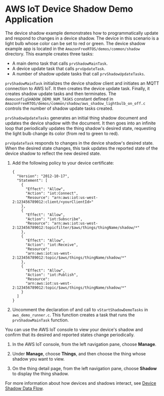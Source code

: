 # AWS IoT Device Shadow Demo Application<a name="shadow-demo"></a>

The device shadow example demonstrates how to programmatically update and respond to changes in a device shadow\. The device in this scenario is a light bulb whose color can be set to red or green\. The device shadow example app is located in the `AmazonFreeRTOS/demos/common/shadow` directory\. This example creates three tasks:
+ A main demo task that calls `prvShadowMainTask`\.
+ A device update task that calls `prvUpdateTask`\.
+ A number of shadow update tasks that call `prvShadowUpdateTasks`\.

`prvShadowMainTask` initializes the device shadow client and initiates an MQTT connection to AWS IoT\. It then creates the device update task\. Finally, it creates shadow update tasks and then terminates\. The `democonfigSHADOW_DEMO_NUM_TASKS` constant defined in `AmazonFreeRTOS/demos/common/shadow/aws_shadow_lightbulb_on_off.c` controls the number of shadow update tasks created\.

`prvShadowUpdateTasks` generates an initial thing shadow document and updates the device shadow with the document\. It then goes into an infinite loop that periodically updates the thing shadow's desired state, requesting the light bulb change its color \(from red to green to red\)\.

`prvUpdateTask` responds to changes in the device shadow's desired state\. When the desired state changes, this task updates the reported state of the device shadow to reflect the new desired state\.

1. Add the following policy to your device certificate:

   ```
   {
     "Version": "2012-10-17",
     "Statement": [
       {
         "Effect": "Allow",
         "Action": "iot:Connect",
         "Resource": "arn:aws:iot:us-west-2:123456789012:client/<yourClientId>"
       },
       {
         "Effect": "Allow",
         "Action": "iot:Subscribe",
         "Resource": "arn:aws:iot:us-west-2:123456789012:topicfilter/$aws/things/thingName/shadow/*"
       },
       {
         "Effect": "Allow",
         "Action": "iot:Receive",
         "Resource":
         "arn:aws:iot:us-west-2:123456789012:topic/$aws/things/thingName/shadow/*"
       },
       {
         "Effect": "Allow",
         "Action": "iot:Publish",
         "Resource":
         "arn:aws:iot:us-west-2:123456789012:topic/$aws/things/thingName/shadow/*"
       }
     ]
   }
   ```

1. Uncomment the declaration of and call to `vStartShadowDemoTasks` in `aws_demo_runner.c`\. This function creates a task that runs the `prvShadowMainTask` function\.

You can use the AWS IoT console to view your device's shadow and confirm that its desired and reported states change periodically\.

1. In the AWS IoT console, from the left navigation pane, choose **Manage**\. 

1. Under **Manage**, choose **Things**, and then choose the thing whose shadow you want to view\.

1. On the thing detail page, from the left navigation pane, choose **Shadow** to display the thing shadow\. 

For more information about how devices and shadows interact, see [Device Shadow Data Flow](http://docs.aws.amazon.com/iot/latest/developerguide/thing-shadow-data-flow.html)\.